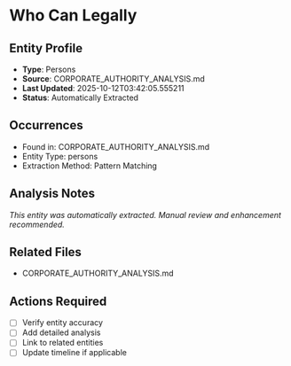 # Who Can Legally

## Entity Profile
- **Type**: Persons
- **Source**: CORPORATE_AUTHORITY_ANALYSIS.md
- **Last Updated**: 2025-10-12T03:42:05.555211
- **Status**: Automatically Extracted

## Occurrences
- Found in: CORPORATE_AUTHORITY_ANALYSIS.md
- Entity Type: persons
- Extraction Method: Pattern Matching

## Analysis Notes
*This entity was automatically extracted. Manual review and enhancement recommended.*

## Related Files
- CORPORATE_AUTHORITY_ANALYSIS.md

## Actions Required
- [ ] Verify entity accuracy
- [ ] Add detailed analysis
- [ ] Link to related entities
- [ ] Update timeline if applicable
